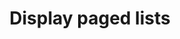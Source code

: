 ---
layout: default
title: Display paged lists
grand_parent: Paging library
nav_order: 2
parent: Paging 2
---